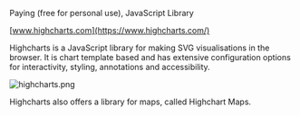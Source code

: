 Paying (free for personal use), JavaScript Library

[www.highcharts.com](https://www.highcharts.com/)

Highcharts is a JavaScript library for making SVG visualisations in the browser. It is chart template based and has extensive configuration options for interactivity, styling, annotations and accessibility.

![highcharts.png](Data%20visualisation%20design%20in%20practice%202%20tools%20208f06b06b0f4b21ad8ecf3047f02ce0/highcharts.png)

Highcharts also offers a library for maps, called Highchart Maps.